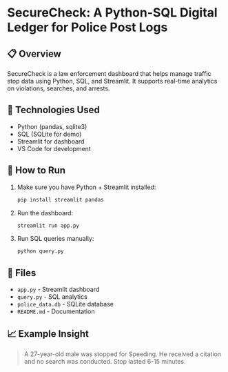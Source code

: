 # SecureCheck: A Python-SQL Digital Ledger for Police Post Logs

## 📋 Overview
SecureCheck is a law enforcement dashboard that helps manage traffic stop data using Python, SQL, and Streamlit. It supports real-time analytics on violations, searches, and arrests.

## 🧰 Technologies Used
- Python (pandas, sqlite3)
- SQL (SQLite for demo)
- Streamlit for dashboard
- VS Code for development

## 🚀 How to Run

1. Make sure you have Python + Streamlit installed:
   ```bash
   pip install streamlit pandas
   ```

2. Run the dashboard:
   ```bash
   streamlit run app.py
   ```

3. Run SQL queries manually:
   ```bash
   python query.py
   ```

## 📂 Files
- `app.py` - Streamlit dashboard
- `query.py` - SQL analytics
- `police_data.db` - SQLite database
- `README.md` - Documentation

## 📈 Example Insight
> A 27-year-old male was stopped for Speeding. He received a citation and no search was conducted. Stop lasted 6-15 minutes.

